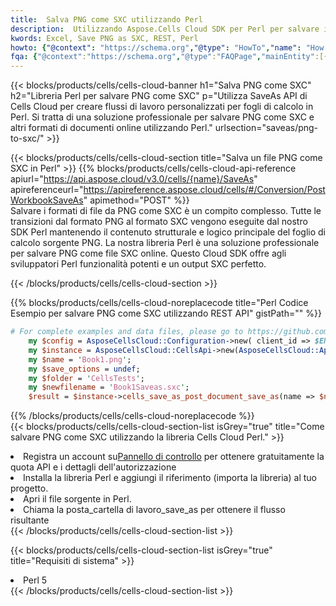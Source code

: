```yaml
---
title:  Salva PNG come SXC utilizzando Perl
description:  Utilizzando Aspose.Cells Cloud SDK per Perl per salvare il file in formato PNG come file in formato SXC.
kwords: Excel, Save PNG as SXC, REST, Perl
howto: {"@context": "https://schema.org","@type": "HowTo","name": "How to save PNG as SXC using the Cells Cloud Perl library.","description": "How to save PNG as SXC using the Cells Cloud Perl library.","image": {"@type": "ImageObject"},"url": "/perl/saveas/png-to-sxc/","step": [{ "@type": "HowToStep","name": "How to save PNG as SXC using the Cells Cloud Perl library. step 1", "image": {"@type": "ImageObject",},"url": "/perl/saveas/png-to-sxc/","text": "Register an account at <a href='https://dashboard.aspose.cloud/'>Dashboard</a> to get free API quota & authorization details",},{ "@type": "HowToStep","name": "How to save PNG as SXC using the Cells Cloud Perl library. step 1", "image": {"@type": "ImageObject",},"url": "/perl/saveas/png-to-sxc/","text": "Install Perl library and add the reference (import the library) to your project.",},{ "@type": "HowToStep","name": "How to save PNG as SXC using the Cells Cloud Perl library. step 1", "image": {"@type": "ImageObject",},"url": "/perl/saveas/png-to-sxc/","text": "Open the source file in Perl.",},{ "@type": "HowToStep","name": "How to save PNG as SXC using the Cells Cloud Perl library. step 1", "image": {"@type": "ImageObject",},"url": "/perl/saveas/png-to-sxc/","text": "Call post_workbook_save_as method to get the resultant stream",}, ],"supply": {"@type": "HowToSupply","name": "document"},"tool": [{"@type": "HowToTool","name": "VIM, Visual Studio Code, Eclipse"},{"@type": "HowToTool","name": "Aspose Cells"}],"totalTime": "PT6M"}
fqa: {"@context":"https://schema.org","@type":"FAQPage","mainEntity":[{"@type":"Question","name":"Why save file as other formats file in C# using REST API?","acceptedAnswer":{"@type":"Answer","text":"Documents are encoded in many ways, and some files may be incompatible with the software you use. To open and read such files, just save them as appropriate file formats.<br/><ol><li>Install .NET SDK and add the reference (import the library) to your project.</li><li>Open the source file in C# using REST API.</li><li>Call the PostWorkbookSaveAsRequest() method, passing an output filename with required extension.</li><li>Get the result of save as a separate file.</li></ol>"}},{"@type":"Question","name":"What file formats can I save as with your C# library?","acceptedAnswer":{"@type":"Answer","text":"We support a variety of file formats for conversion using .NET library, including XLSX, Excel, xls , PDF, CSV, HTML, Markdown, XML, PNG, JPG, TIFF, Json, TXT and many more."}},{"@type":"Question","name":"What is the maximum allowed file size for conversion using this .NET library?","acceptedAnswer":{"@type":"Answer","text":"There are no file size limits for format conversions using .NET library."}}]}
---
```

{{< blocks/products/cells/cells-cloud-banner h1="Salva PNG come SXC" h2="Libreria Perl per salvare PNG come SXC" p="Utilizza SaveAs API di Cells Cloud per creare flussi di lavoro personalizzati per fogli di calcolo in Perl. Si tratta di una soluzione professionale per salvare PNG come SXC e altri formati di documenti online utilizzando Perl." urlsection="saveas/png-to-sxc/" >}}

{{< blocks/products/cells/cells-cloud-section title="Salva un file PNG come SXC in Perl" >}}
{{% blocks/products/cells/cells-cloud-api-reference apiurl="https://api.aspose.cloud/v3.0/cells/{name}/SaveAs" apireferenceurl="https://apireference.aspose.cloud/cells/#/Conversion/PostWorkbookSaveAs" apimethod="POST" %}}
<br/>
Salvare i formati di file da PNG come SXC è un compito complesso. Tutte le transizioni dal formato PNG al formato SXC vengono eseguite dal nostro SDK Perl mantenendo il contenuto strutturale e logico principale del foglio di calcolo sorgente PNG. La nostra libreria Perl è una soluzione professionale per salvare PNG come file SXC online. Questo Cloud SDK offre agli sviluppatori Perl funzionalità potenti e un output SXC perfetto.

{{< /blocks/products/cells/cells-cloud-section >}}

{{% blocks/products/cells/cells-cloud-noreplacecode title="Perl Codice Esempio per salvare PNG come SXC utilizzando REST API" gistPath="" %}}
  
```perl
# For complete examples and data files, please go to https://github.com/aspose-cells-cloud/aspose-cells-cloud-perl/
    my $config = AsposeCellsCloud::Configuration->new( client_id => $ENV{'ProductClientId'}, client_secret => $ENV{'ProductClientSecret'});
    my $instance = AsposeCellsCloud::CellsApi->new(AsposeCellsCloud::ApiClient->new( $config));
    my $name = 'Book1.png';
    my $save_options = undef;
    my $folder = 'CellsTests';
    my $newfilename = 'Book1Saveas.sxc';
    $result = $instance->cells_save_as_post_document_save_as(name => $name,save_options => $save_options, newfilename => $newfilename, folder => $folder);
```
  
{{% /blocks/products/cells/cells-cloud-noreplacecode %}}
<br/>
{{< blocks/products/cells/cells-cloud-section-list isGrey="true" title="Come salvare PNG come SXC utilizzando la libreria Cells Cloud Perl." >}}
<li> Registra un account su<a href="https://dashboard.aspose.cloud/">Pannello di controllo</a> per ottenere gratuitamente la quota API e i dettagli dell'autorizzazione</li>
<li>Installa la libreria Perl e aggiungi il riferimento (importa la libreria) al tuo progetto.</li>
<li>Apri il file sorgente in Perl.</li>
<li>Chiama la posta_cartella di lavoro_save_as per ottenere il flusso risultante</li>
{{< /blocks/products/cells/cells-cloud-section-list >}}

{{< blocks/products/cells/cells-cloud-section-list isGrey="true" title="Requisiti di sistema" >}}
<li>Perl 5</li>
{{< /blocks/products/cells/cells-cloud-section-list >}}
